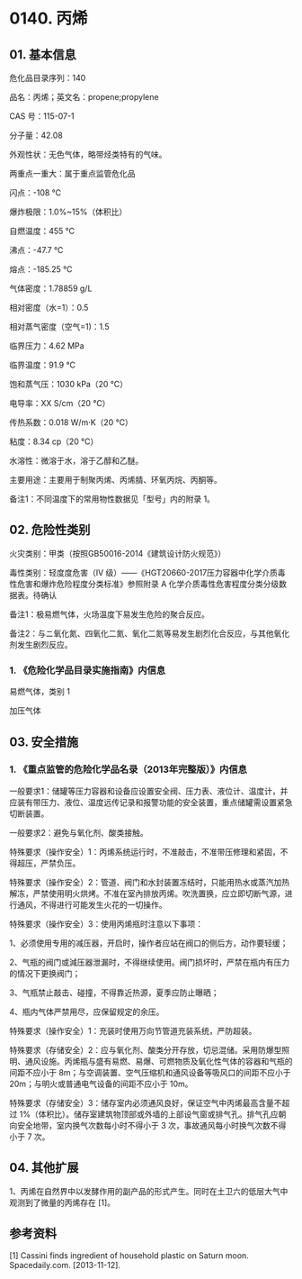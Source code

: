 # 0140. 丙烯

## 01. 基本信息

危化品目录序列：140

品名：丙烯；英文名：propene;propylene

CAS 号：115-07-1

分子量：42.08

外观性状：无色气体，略带烃类特有的气味。

两重点一重大：属于重点监管危化品

闪点：-108 ℃

爆炸极限：1.0%~15%（体积比）

自燃温度：455 ℃

沸点：-47.7 ℃

熔点：-185.25 ℃

气体密度：1.78859 g/L

相对密度（水=1）：0.5

相对蒸气密度（空气=1)：1.5

临界压力：4.62 MPa

临界温度：91.9 ℃

饱和蒸气压：1030 kPa（20 ℃）

电导率：XX S/cm（20 ℃）

传热系数：0.018 W/m·K（20 ℃）

粘度：8.34 cp（20 ℃）

水溶性：微溶于水，溶于乙醇和乙醚。

主要用途：主要用于制聚丙烯、丙烯腈、环氧丙烷、丙酮等。

备注1：不同温度下的常用物性数据见「型号」内的附录 1。

## 02. 危险性类别

火灾类别：甲类（按照GB50016-2014《建筑设计防火规范》）

毒性类别：轻度度危害（IV 级）——《HGT20660-2017压力容器中化学介质毒性危害和爆炸危险程度分类标准》参照附录 A 化学介质毒性危害程度分类分级数据表。待确认

备注1：极易燃气体，火场温度下易发生危险的聚合反应。

备注2：与ニ氧化氮、四氧化二氮、氧化二氮等易发生剧烈化合反应，与其他氧化剂发生剧烈反应。

### 1. 《危险化学品目录实施指南》内信息

易燃气体，类别 1 

加压气体

## 03. 安全措施

### 1. 《重点监管的危险化学品名录（2013年完整版）》内信息

一般要求1：储罐等压力容器和设备应设置安全阀、压力表、液位计、温度计，并应装有带压力、液位、温度远传记录和报警功能的安全装置，重点储罐需设置紧急切断装置。

一般要求2：避免与氧化剂、酸类接触。

特殊要求（操作安全）1：丙烯系统运行时，不准敲击，不准带压修理和紧固，不得超压，严禁负压。

特殊要求（操作安全）2：管道、阀门和水封装置冻结时，只能用热水或蒸汽加热解冻，严禁使用明火烘烤。不准在室內排放丙烯。吹洗置换，应立即切断气源，进行通风，不得进行可能发生火花的一切操作。

特殊要求（操作安全）3：使用丙烯瓶时注意以下事项：

1、必须使用专用的减压器，开启时，操作者应站在阀口的侧后方，动作要轻缓；

2、气瓶的阀门或減压器泄漏时，不得继续使用。阀门损坏时，严禁在瓶内有压力的情况下更换阀门；

3、气瓶禁止敲击、碰撞，不得靠近热源，夏季应防止曝晒；

4、瓶内气体严禁用尽，应保留规定的余压。

特殊要求（操作安全）1：充装时使用万向节管道充装系统，严防超装。

特殊要求（存储安全）2：应与氧化剂、酸类分开存放，切忌混储。采用防爆型照明、通风设施。丙烯瓶与盛有易燃、易爆、可燃物质及氧化性气体的容器和气瓶的间距不应小于 8m；与空调装置、空气压缩机和通风设备等吸风口的间距不应小于 20m；与明火或普通电气设备的间距不应小于 10m。

特殊要求（存储安全）3：储存室内必须通风良好，保证空气中丙烯最高含量不超过 1%（体积比）。储存室建筑物顶部或外墙的上部设气窗或排气孔。排气孔应朝向安全地带，室内换气次数每小时不得小于 3 次，事故通风每小时换气次数不得小于 7 次。

## 04. 其他扩展

1、丙烯在自然界中以发酵作用的副产品的形式产生。同时在土卫六的低层大气中观测到了微量的丙烯存在 [1]。

## 参考资料

[1] Cassini finds ingredient of household plastic on Saturn moon. Spacedaily.com. [2013-11-12].




